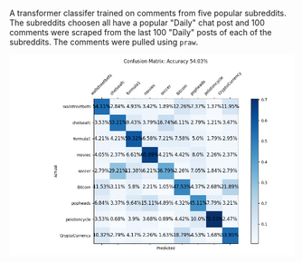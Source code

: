 A transformer classifer trained on comments from five popular subreddits.
The subreddits choosen all have a popular "Daily" chat post and 100 comments
were scraped from the last 100 "Daily" posts of each of the subreddits. The 
comments were pulled using `praw`.

![](./run_experiment/all/metrics/validation_ep5.png) 
